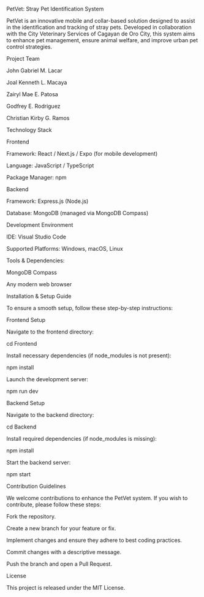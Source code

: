 PetVet: Stray Pet Identification System

PetVet is an innovative mobile and collar-based solution designed to assist in the identification and tracking of stray pets. Developed in collaboration with the City Veterinary Services of Cagayan de Oro City, this system aims to enhance pet management, ensure animal welfare, and improve urban pet control strategies.

Project Team

John Gabriel M. Lacar

Joal Kenneth L. Macaya

Zairyl Mae E. Patosa

Godfrey E. Rodriguez

Christian Kirby G. Ramos

Technology Stack

Frontend

Framework: React / Next.js / Expo (for mobile development)

Language: JavaScript / TypeScript

Package Manager: npm

Backend

Framework: Express.js (Node.js)

Database: MongoDB (managed via MongoDB Compass)

Development Environment

IDE: Visual Studio Code

Supported Platforms: Windows, macOS, Linux

Tools & Dependencies:

MongoDB Compass

Any modern web browser

Installation & Setup Guide

To ensure a smooth setup, follow these step-by-step instructions:

Frontend Setup

Navigate to the frontend directory:

cd Frontend

Install necessary dependencies (if node_modules is not present):

npm install

Launch the development server:

npm run dev

Backend Setup

Navigate to the backend directory:

cd Backend

Install required dependencies (if node_modules is missing):

npm install

Start the backend server:

npm start

Contribution Guidelines

We welcome contributions to enhance the PetVet system. If you wish to contribute, please follow these steps:

Fork the repository.

Create a new branch for your feature or fix.

Implement changes and ensure they adhere to best coding practices.

Commit changes with a descriptive message.

Push the branch and open a Pull Request.

License

This project is released under the MIT License.


